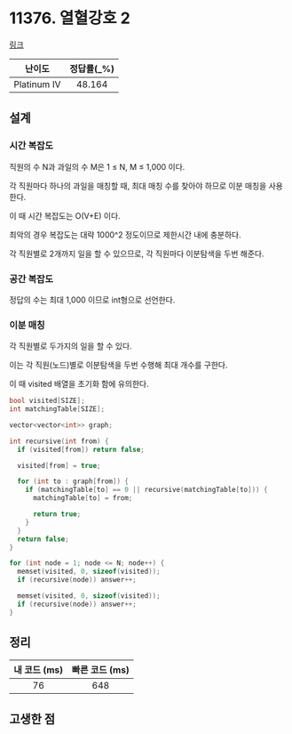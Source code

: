 # 11376. 열혈강호 2

[링크](https://www.acmicpc.net/problem/11376)

|   난이도    | 정답률(\_%) |
| :---------: | :---------: |
| Platinum IV |   48.164    |

## 설계

### 시간 복잡도

직원의 수 N과 과일의 수 M은 1 ≤ N, M ≤ 1,000 이다.

각 직원마다 하나의 과일을 매칭할 때, 최대 매칭 수를 찾아야 하므로 이분 매칭을 사용한다.

이 때 시간 복잡도는 O(V+E) 이다.

최악의 경우 복잡도는 대략 1000^2 정도이므로 제한시간 내에 충분하다.

각 직원별로 2개까지 일을 할 수 있으므로, 각 직원마다 이분탐색을 두번 해준다.

### 공간 복잡도

정답의 수는 최대 1,000 이므로 int형으로 선언한다.

### 이분 매칭

각 직원별로 두가지의 일을 할 수 있다.

이는 각 직원(노드)별로 이분탐색을 두번 수행해 최대 개수를 구한다.

이 때 visited 배열을 초기화 함에 유의한다.

```cpp
bool visited[SIZE];
int matchingTable[SIZE];

vector<vector<int>> graph;

int recursive(int from) {
  if (visited[from]) return false;

  visited[from] = true;

  for (int to : graph[from]) {
    if (matchingTable[to] == 0 || recursive(matchingTable[to])) {
      matchingTable[to] = from;

      return true;
    }
  }
  return false;
}
```

```cpp
for (int node = 1; node <= N; node++) {
  memset(visited, 0, sizeof(visited));
  if (recursive(node)) answer++;

  memset(visited, 0, sizeof(visited));
  if (recursive(node)) answer++;
}
```

## 정리

| 내 코드 (ms) | 빠른 코드 (ms) |
| :----------: | :------------: |
|      76      |      648       |

## 고생한 점
